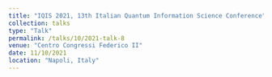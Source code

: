 ```yaml
---
title: "IQIS 2021, 13th Italian Quantum Information Science Conference"
collection: talks
type: "Talk"
permalink: /talks/10/2021-talk-8
venue: "Centro Congressi Federico II"
date: 11/10/2021
location: "Napoli, Italy"
---
```

